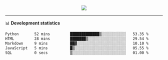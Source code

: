 <h3 align="center">
  <a href="https://github.com/hwalker928">
      <img src="https://github-profile-trophy.vercel.app/?username=hwalker928&no-bg=true&no-frame=true">
  </a>
</h3>


<hr>

📊 **Development statistics**

<!--START_SECTION:waka-->

```txt
Python       52 mins         █████████████▒░░░░░░░░░░░   53.35 %
HTML         28 mins         ███████▒░░░░░░░░░░░░░░░░░   29.54 %
Markdown     9 mins          ██▓░░░░░░░░░░░░░░░░░░░░░░   10.10 %
JavaScript   5 mins          █▒░░░░░░░░░░░░░░░░░░░░░░░   05.55 %
SQL          0 secs          ▒░░░░░░░░░░░░░░░░░░░░░░░░   01.00 %
```

<!--END_SECTION:waka-->

